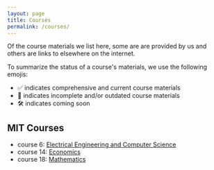 ```yaml
---
layout: page
title: Courses
permalink: /courses/
---
```


Of the course materials we list here, some are are provided by us and others are links to elsewhere on the internet.

To summarize the status of a course's materials, we use the following emojis:
- ✅ indicates comprehensive and current course materials
- 🔄 indicates incomplete and/or outdated course materials
- 🛠️ indicates coming soon

## MIT Courses
- course 6: [Electrical Engineering and Computer Science](/courses/mit/course-6/)
- course 14: [Economics](/courses/mit/course-14/)
- course 18: [Mathematics](/courses/mit/course-18/)
